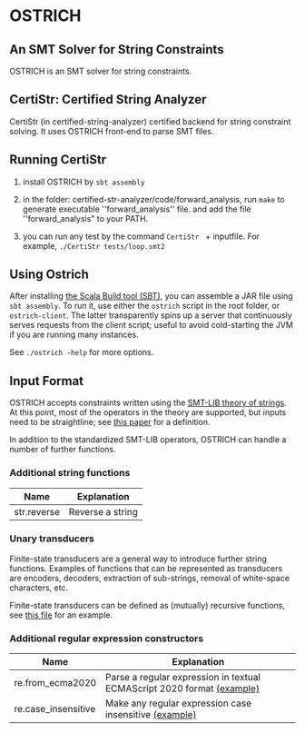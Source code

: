 # OSTRICH
## An SMT Solver for String Constraints

OSTRICH is an SMT solver for string constraints.


## CertiStr: Certified String Analyzer

CertiStr (in certified-string-analyzer) certified backend for string constraint solving.
It uses OSTRICH front-end to parse SMT files.


## Running CertiStr

1. install OSTRICH by ``sbt assembly``

2. in the folder: certified-str-analyzer/code/forward_analysis,
    run ``make`` to generate executable ''forward_analysis'' file.
	and add the file ''forward_analysis" to your PATH.
	
3. you can run any test by the command ``CertiStr `` + inputfile.
    For example, ``./CertiStr tests/loop.smt2``

## Using Ostrich

After installing [the Scala Build tool (SBT)](https://www.scala-sbt.org/), you can assemble a JAR file using `sbt assembly`. To run it, use either the `ostrich` script in the root folder, or `ostrich-client`. The latter transparently spins up a server that continuously serves requests from the client script; useful to avoid cold-starting the JVM if you are running many instances.

See `./ostrich -help` for more options.

## Input Format

OSTRICH accepts constraints written using the [SMT-LIB theory of strings](http://smtlib.cs.uiowa.edu/theories-UnicodeStrings.shtml). At this point, most of the operators in the theory are supported, but inputs need to be straightline; see [this paper](https://dblp.uni-trier.de/rec/journals/pacmpl/ChenHLRW19.html?view=bibtex) for a definition.

In addition to the standardized SMT-LIB operators, OSTRICH can handle a number of further functions.

### Additional string functions

| Name        | Explanation      |
|-------------|------------------|
| str.reverse | Reverse a string |

### Unary transducers

Finite-state transducers are a general way to introduce further string functions. Examples of functions that can be represented as transducers are encoders, decoders, extraction of sub-strings, removal of white-space characters, etc.

Finite-state transducers can be defined as (mutually) recursive functions, see [this file](../master/tests/transducer1.smt2) for an example.

### Additional regular expression constructors

| Name        | Explanation      |
|-------------|------------------|
| re.from_ecma2020 | Parse a regular expression in textual ECMAScript 2020 format [(example)](../master/tests/parse-ecma-cases.smt2) |
| re.case_insensitive | Make any regular expression case insensitive [(example)](../master/tests/case-insensitive.smt2) |

